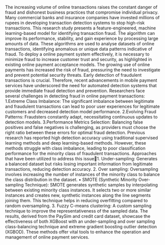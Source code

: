 The increasing volume of online transactions raises the constant danger of fraud and dishonest business 
practices that compromise individual privacy. Many commercial banks and insurance companies have 
invested millions of rupees in developing transaction detection systems to stop high-risk transactions. This 
research study presents a feature-engineered, machine learning-based model for identifying transaction 
fraud. The algorithm can improve its performance, stability, and gain experience by processing large 
amounts of data. These algorithms are used to analyse datasets of online transactions, identifying 
anomalous or unique data patterns indicative of fraud.
To deploy a online payment system effectively, it is necessary to minimize fraud to increase customer trust 
and security, as highlighted in existing online payment acceptance models. The growing use of online 
payments has increased the risk of fraud, pressuring the need to investigate and prevent potential security 
threats. Early detection of fraudulent transactions is crucial. Therefore, recent advancements in mobile 
payment services have underscored the need for automated detection systems that provide immediate 
fraud detection and prevention.
Researchers face several challenges in detecting fraud in online payment transactions: 1.Extreme Class 
Imbalance: The significant imbalance between legitimate and fraudulent transactions can lead to poor user 
experiences for legitimate customers and decreased detection model performance. 2.Evolving Fraud 
Patterns: Fraudsters constantly adapt, necessitating continuous updates to detection models.
3.Performance Metrics Selection: Balancing false positives and false negatives is challenging, as providers 
must choose the right ratio between these errors for optimal fraud detection. Previous research has 
reported high detection accuracy using traditional supervised learning methods and deep learning-based 
methods. However, these methods struggle with class imbalance, leading to poor classification performance 
for the minority class of fraudulent transactions. Approaches that have been utilized to address this issue1. Under-sampling: Generates a balanced dataset but risks losing important information from legitimate 
transactions, reducing detection accuracy.
2. Over sampling: Oversampling involves increasing the number of instances of the minority class to 
balance the class distribution in the dataset.
• SMOTE (Synthetic Minority Over-sampling Technique): SMOTE generates synthetic samples by 
interpolating between existing minority class instances. It selects two or more similar instances and 
creates new, synthetic instances along the line segments joining them. This technique helps in 
reducing overfitting compared to random oversampling.
3. Fuzzy C-means clustering: A custom sampling technique to improve the representativeness of the 
sampled data.
The results, derived from the PaySim and credit card dataset, showcase the effectiveness of both XGBoost 
with an under-sampling and over sampling class-balancing technique and extreme gradient boosting outlier 
detection (XGBOD). These methods offer vital tools to enhance the operation and management of online
payment services.
